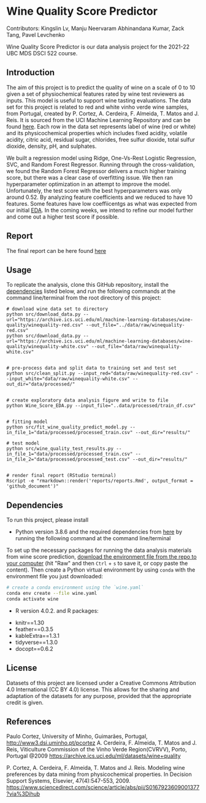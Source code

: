 # Wine Quality Score Predictor

Contributors: Kingslin Lv, Manju Neervaram Abhinandana Kumar, Zack Tang, Pavel Levchenko

Wine Quality Score Predictor is our data analysis project for the 2021-22 UBC MDS DSCI 522 course.

## Introduction

The aim of this project is to predict the quality of wine on a scale of 0 to 10 given a set of physiochemical features rated by wine test reviewers as inputs. This model is useful to support wine tasting evaluations. The data set for this project is related to red and white vinho verde wine samples, from Portugal, created by P. Cortez, A. Cerdeira, F. Almeida, T. Matos and J. Reis. It is sourced from the UCI Machine Learning Repository and can be found [here](https://archive.ics.uci.edu/ml/datasets/wine+quality). Each row in the data set represents label of wine (red or white) and its physicochemical properties which includes fixed acidity, volatile acidity, citric acid, residual sugar, chlorides, free sulfur dioxide, total sulfur dioxide, density, pH, and sulphates.

We built a regression model using Ridge, One-Vs-Rest Logistic Regression, SVC, and Random Forest Regressor. Running through the cross-validation, we found the Random Forest Regressor delivers a much higher training score, but there was a clear case of overfitting issue. We then ran hyperparameter optimization in an attempt to improve the model. Unfortunately, the test score with the best hyperparameters was only around 0.52. By analyzing feature coefficients and we reduced to have 10 features. Some features have low coeffiicentgs as what was expected from our initial [EDA](https://github.com/UBC-MDS/DSCI_522_Group19_Wine_Quality_Score_Predictor/blob/main/src/Wine_Score_EDA.ipynb). In the coming weeks, we intend to refine our model further and come out a higher test score if possible.

## Report

The final report can be here found [here](https://github.com/UBC-MDS/DSCI_522_Group19_Wine_Quality_Score_Predictor/blob/main/doc/Wine_Quality_Score_Preidctor_report.Rmd)

  
## Usage

To replicate the analysis, clone this GitHub repository, install the
[dependencies](#dependencies) listed below, and run the following
commands at the command line/terminal from the root directory of this
project: 

```
# download wine data set to directory
python src/download_data.py --url="https://archive.ics.uci.edu/ml/machine-learning-databases/wine-quality/winequality-red.csv" --out_file="../data/raw/winequality-red.csv"
python src/download_data.py --url="https://archive.ics.uci.edu/ml/machine-learning-databases/wine-quality/winequality-white.csv" --out_file="data/raw/winequality-white.csv"


# pre-process data and split data to training set and test set
python src/clean_split.py --input_red="data/raw/winequality-red.csv" --input_white="data/raw/winequality-white.csv" --out_dir="data/processed/"


# create exploratory data analysis figure and write to file
python Wine_Score_EDA.py --input_file="..data/processed/train_df.csv"


# fitting model
python src/fit_wine_quality_predict_model.py --in_file_1="data/processed/processed_train.csv" --out_dir="results/"

# test model
python src/wine_quality_test_results.py --in_file_1="data/processed/processed_train.csv" --in_file_2="data/processed/processed_test.csv" --out_dir="results/"


# render final report (RStudio terminal)
Rscript -e "rmarkdown::render('reports/reports.Rmd', output_format = 'github_document')"

```

## Dependencies

To run this project, please install 

* Python version 3.8.6 and the required dependencies from [here](https://github.com/UBC-MDS/DSCI_522_Group19_Wine_Quality_Score_Predictor/blob/main/env-wine-prediction.yaml) by running the following command at the command line/terminal

To set up the necessary packages for running the data analysis materials from wine score prediction,
[download the environment file from the repo to your computer](https://github.com/UBC-MDS/DSCI_522_Group19_Wine_Quality_Score_Predictor/blob/main/env-wine-prediction.yaml)
(hit "Raw" and then `Ctrl` + `s` to save it, or copy paste the content).
Then create a Python virtual environment by using `conda` with the environment file you just downloaded:

```bash
# create a conda environment using the `wine.yaml`
conda env create --file wine.yaml
conda activate wine
```

* R version 4.0.2. and R packages:
 - knitr==1.30
 - feather==0.3.5
 - kableExtra==1.3.1
 - tidyverse==1.3.0
 - docopt==0.6.2
  
## License

Datasets of this project are licensed under a Creative Commons Attribution 4.0 International (CC BY 4.0) license. This allows for the sharing and adaptation of the datasets for any purpose, provided that the appropriate credit is given.

## References

Paulo Cortez, University of Minho, Guimarães, Portugal, <http://www3.dsi.uminho.pt/pcortez> A. Cerdeira, F. Almeida, T. Matos and J. Reis, Viticulture Commission of the Vinho Verde Region(CVRVV), Porto, Portugal @2009 <https://archive.ics.uci.edu/ml/datasets/wine+quality>

P. Cortez, A. Cerdeira, F. Almeida, T. Matos and J. Reis. Modeling wine preferences by data mining from physicochemical properties. In Decision Support Systems, Elsevier, 47(4):547-553, 2009. https://www.sciencedirect.com/science/article/abs/pii/S0167923609001377?via%3Dihub
